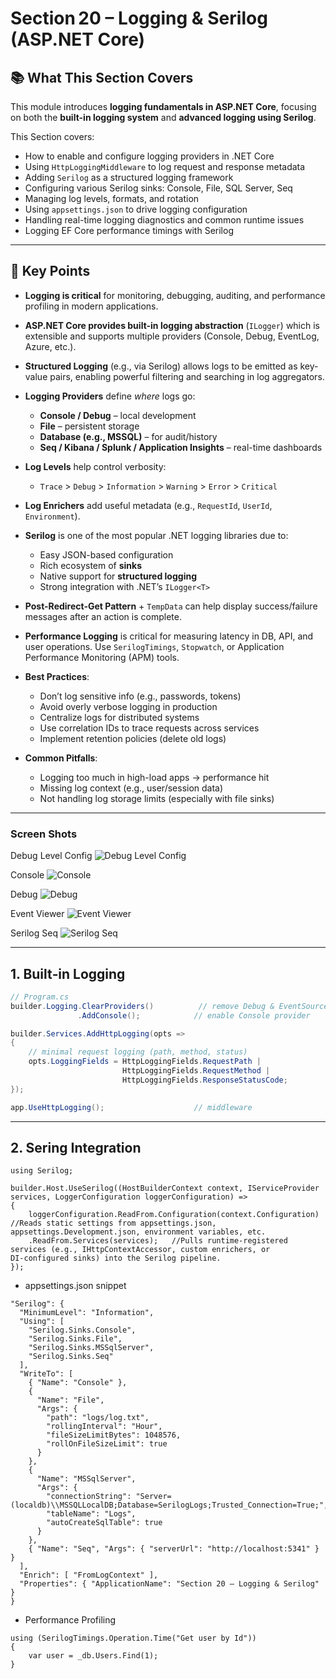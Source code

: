 # Section 20 – Logging & Serilog (ASP.NET Core)

## 📚 What This Section Covers

This module introduces **logging fundamentals in ASP.NET Core**, focusing on both the **built-in logging system** and **advanced logging using Serilog**. 

This Section covers:

- How to enable and configure logging providers in .NET Core
- Using `HttpLoggingMiddleware` to log request and response metadata
- Adding `Serilog` as a structured logging framework
- Configuring various Serilog sinks: Console, File, SQL Server, Seq
- Managing log levels, formats, and rotation
- Using `appsettings.json` to drive logging configuration
- Handling real-time logging diagnostics and common runtime issues
- Logging EF Core performance timings with Serilog

---

## 🔑 Key Points

- **Logging is critical** for monitoring, debugging, auditing, and performance profiling in modern applications.

- **ASP.NET Core provides built-in logging abstraction** (`ILogger`) which is extensible and supports multiple providers (Console, Debug, EventLog, Azure, etc.).

- **Structured Logging** (e.g., via Serilog) allows logs to be emitted as key-value pairs, enabling powerful filtering and searching in log aggregators.

- **Logging Providers** define *where* logs go:  
  - **Console / Debug** – local development  
  - **File** – persistent storage  
  - **Database (e.g., MSSQL)** – for audit/history  
  - **Seq / Kibana / Splunk / Application Insights** – real-time dashboards

- **Log Levels** help control verbosity:  
  - `Trace` > `Debug` > `Information` > `Warning` > `Error` > `Critical`

- **Log Enrichers** add useful metadata (e.g., `RequestId`, `UserId`, `Environment`).

- **Serilog** is one of the most popular .NET logging libraries due to:
  - Easy JSON-based configuration
  - Rich ecosystem of **sinks**
  - Native support for **structured logging**
  - Strong integration with .NET’s `ILogger<T>`

- **Post-Redirect-Get Pattern** + `TempData` can help display success/failure messages after an action is complete.

- **Performance Logging** is critical for measuring latency in DB, API, and user operations. Use `SerilogTimings`, `Stopwatch`, or Application Performance Monitoring (APM) tools.

- **Best Practices**:
  - Don’t log sensitive info (e.g., passwords, tokens)
  - Avoid overly verbose logging in production
  - Centralize logs for distributed systems
  - Use correlation IDs to trace requests across services
  - Implement retention policies (delete old logs)

- **Common Pitfalls**:
  - Logging too much in high-load apps → performance hit
  - Missing log context (e.g., user/session data)
  - Not handling log storage limits (especially with file sinks)

---

### Screen Shots

Debug Level Config
![Debug Level Config](ScreenShots/DebugConfig.jpg "Debug Level Config")

Console
![Console](ScreenShots/BuildConsoleLog.jpg "Console")

Debug
![Debug](ScreenShots/DebugLog.jpg "Debug")

Event Viewer
![Event Viewer](ScreenShots/EventViewerLog.jpg "Event Viewer")

Serilog Seq
![Serilog Seq](ScreenShots/SerilogSeq.jpg "Serilog Seq")

---

## 1. Built‑in Logging

```csharp
// Program.cs
builder.Logging.ClearProviders()          // remove Debug & EventSource
               .AddConsole();            // enable Console provider

builder.Services.AddHttpLogging(opts =>
{
    // minimal request logging (path, method, status)
    opts.LoggingFields = HttpLoggingFields.RequestPath |
                         HttpLoggingFields.RequestMethod |
                         HttpLoggingFields.ResponseStatusCode;
});

app.UseHttpLogging();                    // middleware
```
---
## 2. Sering Integration

```
using Serilog;

builder.Host.UseSerilog((HostBuilderContext context, IServiceProvider services, LoggerConfiguration loggerConfiguration) =>
{
    loggerConfiguration.ReadFrom.Configuration(context.Configuration)   //Reads static settings from appsettings.json, appsettings.Development.json, environment variables, etc.
    .ReadFrom.Services(services);   //Pulls runtime‑registered services (e.g., IHttpContextAccessor, custom enrichers, or DI‑configured sinks) into the Serilog pipeline.
});
```

- appsettings.json snippet

```
"Serilog": {
  "MinimumLevel": "Information",
  "Using": [
    "Serilog.Sinks.Console",
    "Serilog.Sinks.File",
    "Serilog.Sinks.MSSqlServer",
    "Serilog.Sinks.Seq"
  ],
  "WriteTo": [
    { "Name": "Console" },
    {
      "Name": "File",
      "Args": {
        "path": "logs/log.txt",
        "rollingInterval": "Hour",
        "fileSizeLimitBytes": 1048576,
        "rollOnFileSizeLimit": true
      }
    },
    {
      "Name": "MSSqlServer",
      "Args": {
        "connectionString": "Server=(localdb)\\MSSQLLocalDB;Database=SerilogLogs;Trusted_Connection=True;",
        "tableName": "Logs",
        "autoCreateSqlTable": true
      }
    },
    { "Name": "Seq", "Args": { "serverUrl": "http://localhost:5341" } }
  ],
  "Enrich": [ "FromLogContext" ],
  "Properties": { "ApplicationName": "Section 20 – Logging & Serilog" }
}
```

- Performance Profiling

```
using (SerilogTimings.Operation.Time("Get user by Id"))
{
    var user = _db.Users.Find(1);
}
```
